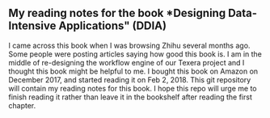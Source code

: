 ## My reading notes for the book *Designing Data-Intensive Applications" (DDIA)

I came across this book when I was browsing Zhihu several months ago. Some people were posting articles saying how good this book is. I am in the middle of re-designing the workflow engine of our Texera project and I thought this book might be helpful to me. I bought this book on Amazon on December 2017, and started reading it on Feb 2, 2018. This git repository will contain my reading notes for this book. I hope this repo will urge me to finish reading it rather than leave it in the bookshelf after reading the first chapter. 